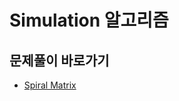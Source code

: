 # Simulation 알고리즘

## 문제풀이 바로가기
- [Spiral Matrix](https://github.com/JSY8869/CodingTestStudy/blob/CokeLee777/develope/CokeLee777/src/com/leetcode/simulation/spiralmatrix/spiral_matrix.md)
